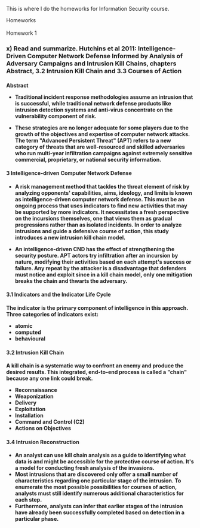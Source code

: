 This is where I do the homeworks for Information Security course.

<!DOCTYPE html>
<html>
    <head>
        Homeworks
    </head>
   <br>
    <br>
Homework 1
    </body>
<h3>
x) Read and summarize. Hutchins et al 2011: Intelligence-Driven Computer Network Defense Informed by Analysis of Adversary Campaigns and Intrusion Kill Chains, chapters Abstract, 3.2 Intrusion Kill Chain and 3.3 Courses of Action
</h3>
<h4> Abstract <h/4>

- Traditional incident response methodologies assume an intrusion that is successful, while traditional network defense products like intrusion detection systems and anti-virus concentrate on the vulnerability component of risk.

 - These strategies are no longer adequate for some players due to the growth of the objectives and expertise of computer network attacks. The term "Advanced Persistent Threat" (APT) refers to a new category of threats that are well-resourced and skilled adversaries who run multi-year infiltration campaigns against extremely sensitive commercial, proprietary, or national security information.

<h4> 3 Intelligence-driven Computer Network Defense </h4>

- A risk management method that tackles the threat element of risk by analyzing opponents' capabilities, aims, ideology, and limits is known as intelligence-driven computer network defense. This must be an ongoing process that uses indicators to find new activities that may be supported by more indicators. It necessitates a fresh perspective on the incursions themselves, one that views them as gradual progressions rather than as isolated incidents. In order to analyze intrusions and guide a defensive course of action, this study introduces a new intrusion kill chain model.

- An intelligence-driven CND has the effect of strengthening the security posture. APT actors try infiltration after an incursion by nature, modifying their activities based on each attempt's success or failure. Any repeat by the attacker is a disadvantage that defenders must notice and exploit since in a kill chain model, only one mitigation breaks the chain and thwarts the adversary.

<h4> 3.1 Indicators and the Indicator Life Cycle </h4>
 
The indicator is the primary component of intelligence in this approach. Three categories of indicators exist:
    
- atomic
- computed
- behavioural


<h4> 3.2 Intrusion Kill Chain </h4>
A kill chain is a systematic way to confront an enemy and produce the desired results. This integrated, end-to-end process is called a "chain" because any one link could break.
 
-	Reconnaissance
-	Weaponization
-	Delivery
-	Exploitation
-	Installation
-	Command and Control (C2)
-	Actions on Objectives

<h4> 3.4 Intrusion Reconstruction </h4>

- An analyst can use kill chain analysis as a guide to identifying what data is and might be accessible for the protective course of action. It's a model for conducting fresh analysis of the invasions.
- Most intrusions that are discovered only offer a small number of characteristics regarding one particular stage of the intrusion. To enumerate the most possible possibilities for courses of action, analysts must still identify numerous additional characteristics for each step.
- Furthermore, analysts can infer that earlier stages of the intrusion have already been successfully completed based on detection in a particular phase.

    
    
    

</html>
